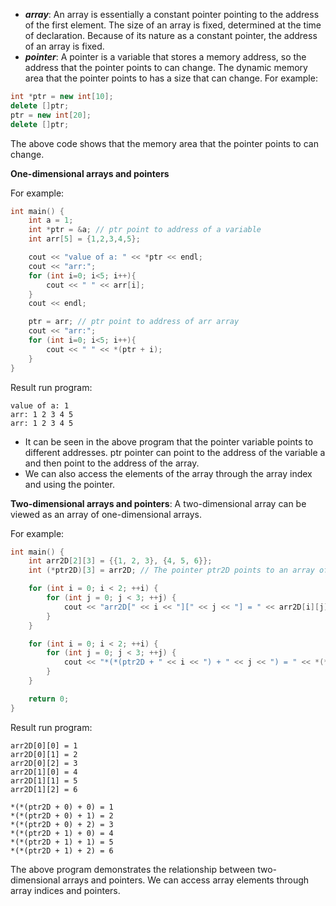 - ***array***: An array is essentially a constant pointer pointing to the address of the first element. The size of an array is fixed, determined at the time of declaration. Because of its nature as a constant pointer, the address of an array is fixed.
- ***pointer***: A pointer is a variable that stores a memory address, so the address that the pointer points to can change. The dynamic memory area that the pointer points to has a size that can change.
For example: 
```cpp
int *ptr = new int[10];
delete []ptr;
ptr = new int[20];
delete []ptr;
```
The above code shows that the memory area that the pointer points to can change.

**One-dimensional arrays and pointers**

For example:
```cpp
int main() {
    int a = 1;
    int *ptr = &a; // ptr point to address of a variable
    int arr[5] = {1,2,3,4,5};

    cout << "value of a: " << *ptr << endl;
    cout << "arr:";
    for (int i=0; i<5; i++){
        cout << " " << arr[i];
    }
    cout << endl;

    ptr = arr; // ptr point to address of arr array
    cout << "arr:";
    for (int i=0; i<5; i++){
        cout << " " << *(ptr + i);
    }
}
```
Result run program:
```
value of a: 1
arr: 1 2 3 4 5
arr: 1 2 3 4 5
```
- It can be seen in the above program that the pointer variable points to different addresses.  ptr pointer can point to the address of the variable a and then point to the address of the array. 
- We can also access the elements of the array through the array index and using the pointer.

**Two-dimensional arrays and pointers**: A two-dimensional array can be viewed as an array of one-dimensional arrays.

For example:
```cpp
int main() {
    int arr2D[2][3] = {{1, 2, 3}, {4, 5, 6}};
    int (*ptr2D)[3] = arr2D; // The pointer ptr2D points to an array of 3 elements.

    for (int i = 0; i < 2; ++i) {
        for (int j = 0; j < 3; ++j) {
            cout << "arr2D[" << i << "][" << j << "] = " << arr2D[i][j] << endl;
        }
    }

    for (int i = 0; i < 2; ++i) {
        for (int j = 0; j < 3; ++j) {
            cout << "*(*(ptr2D + " << i << ") + " << j << ") = " << *(*(ptr2D + i) + j) << endl;
        }
    }

    return 0;
}
```
Result run program:
```
arr2D[0][0] = 1
arr2D[0][1] = 2
arr2D[0][2] = 3
arr2D[1][0] = 4
arr2D[1][1] = 5
arr2D[1][2] = 6

*(*(ptr2D + 0) + 0) = 1
*(*(ptr2D + 0) + 1) = 2
*(*(ptr2D + 0) + 2) = 3
*(*(ptr2D + 1) + 0) = 4
*(*(ptr2D + 1) + 1) = 5
*(*(ptr2D + 1) + 2) = 6
```
The above program demonstrates the relationship between two-dimensional arrays and pointers. We can access array elements through array indices and pointers.

